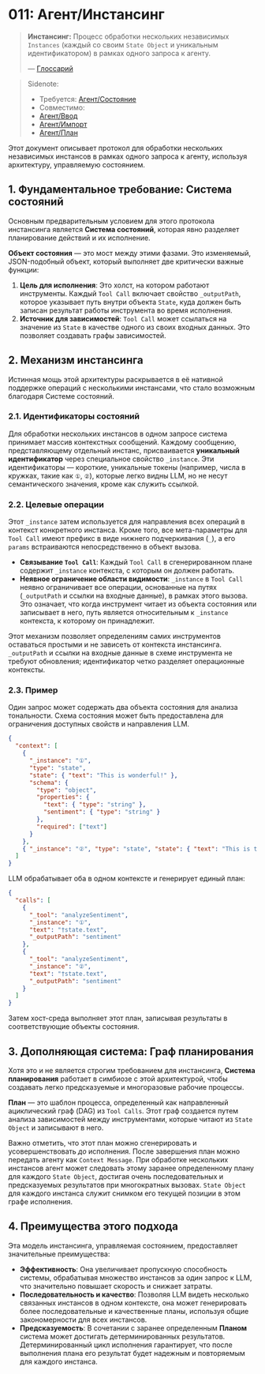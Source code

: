 # 011: Агент/Инстансинг

> **Инстансинг:** Процесс обработки нескольких независимых `Instances` (каждый со своим `State Object` и уникальным идентификатором) в рамках одного запроса к агенту.
> 
> — [Глоссарий](./000_glossary.md)

> Sidenote:
> 
> - Требуется: [Агент/Состояние](./010_agent_state.md)
> - Совместимо:
> - [Агент/Ввод](./007_agent_input.md)
> - [Агент/Импорт](./008_agent_imports.md)
> - [Агент/План](./012_agent_plan.md)

Этот документ описывает протокол для обработки нескольких независимых инстансов в рамках одного запроса к агенту, используя архитектуру, управляемую состоянием.

## 1. Фундаментальное требование: Система состояний

Основным предварительным условием для этого протокола инстансинга является **Система состояний**, которая явно разделяет планирование действий и их исполнение.

**Объект состояния** — это мост между этими фазами. Это изменяемый, JSON-подобный объект, который выполняет две критически важные функции:

1. **Цель для исполнения**: Это холст, на котором работают инструменты. Каждый `Tool Call` включает свойство `_outputPath`, которое указывает путь внутри объекта `State`, куда должен быть записан результат работы инструмента во время исполнения.
2. **Источник для зависимостей**: `Tool Call` может ссылаться на значение из `State` в качестве одного из своих входных данных. Это позволяет создавать графы зависимостей.

## 2. Механизм инстансинга

Истинная мощь этой архитектуры раскрывается в её нативной поддержке операций с несколькими инстансами, что стало возможным благодаря Системе состояний.

### 2.1. Идентификаторы состояний

Для обработки нескольких инстансов в одном запросе система принимает массив контекстных сообщений. Каждому сообщению, представляющему отдельный инстанс, присваивается **уникальный идентификатор** через специальное свойство `_instance`. Эти идентификаторы — короткие, уникальные токены (например, числа в кружках, такие как `①`, `②`), которые легко видны LLM, но не несут семантического значения, кроме как служить ссылкой.

### 2.2. Целевые операции

Этот `_instance` затем используется для направления всех операций в контекст конкретного инстанса. Кроме того, все мета-параметры для `Tool Call` имеют префикс в виде нижнего подчеркивания (`_`), а его `params` встраиваются непосредственно в объект вызова.

- **Связывание `Tool Call`**: Каждый `Tool Call` в сгенерированном плане содержит `_instance` контекста, с которым он должен работать.
- **Неявное ограничение области видимости**: `_instance` в `Tool Call` неявно ограничивает все операции, основанные на путях (`_outputPath` и ссылки на входные данные), в рамках этого вызова. Это означает, что когда инструмент читает из объекта состояния или записывает в него, путь является относительным к `_instance` контекста, к которому он принадлежит.

Этот механизм позволяет определениям самих инструментов оставаться простыми и не зависеть от контекста инстансинга. `_outputPath` и ссылки на входные данные в схеме инструмента не требуют обновления; идентификатор четко разделяет операционные контексты.

### 2.3. Пример

Один запрос может содержать два объекта состояния для анализа тональности. Схема состояния может быть предоставлена для ограничения доступных свойств и направления LLM.

```json
{
  "context": [
    {
      "_instance": "①",
      "type": "state",
      "state": { "text": "This is wonderful!" },
      "schema": {
        "type": "object",
        "properties": {
          "text": { "type": "string" },
          "sentiment": { "type": "string" }
        },
        "required": ["text"]
      }
    },
    { "_instance": "②", "type": "state", "state": { "text": "This is terrible." } }
  ]
}
```

LLM обрабатывает оба в одном контексте и генерирует единый план:

```json
{
  "calls": [
    {
      "_tool": "analyzeSentiment",
      "_instance": "①",
      "text": "†state.text",
      "_outputPath": "sentiment"
    },
    {
      "_tool": "analyzeSentiment",
      "_instance": "②",
      "text": "†state.text",
      "_outputPath": "sentiment"
    }
  ]
}
```

Затем хост-среда выполняет этот план, записывая результаты в соответствующие объекты состояния.

## 3. Дополняющая система: Граф планирования

Хотя это и не является строгим требованием для инстансинга, **Система планирования** работает в симбиозе с этой архитектурой, чтобы создавать легко предсказуемые и многоразовые рабочие процессы.

**План** — это шаблон процесса, определенный как направленный ациклический граф (DAG) из `Tool Calls`. Этот граф создается путем анализа зависимостей между инструментами, которые читают из `State Object` и записывают в него.

Важно отметить, что этот план можно сгенерировать и усовершенствовать _до_ исполнения. После завершения план можно передать агенту как `Context Message`. При обработке нескольких инстансов агент может следовать этому заранее определенному плану для каждого `State Object`, достигая очень последовательных и предсказуемых результатов при многократных вызовах. `State Object` для каждого инстанса служит снимком его текущей позиции в этом графе исполнения.

## 4. Преимущества этого подхода

Эта модель инстансинга, управляемая состоянием, предоставляет значительные преимущества:

- **Эффективность**: Она увеличивает пропускную способность системы, обрабатывая множество инстансов за один запрос к LLM, что значительно повышает скорость и снижает затраты.
- **Последовательность и качество**: Позволяя LLM видеть несколько связанных инстансов в одном контексте, она может генерировать более последовательные и качественные планы, используя общие закономерности для всех инстансов.
- **Предсказуемость**: В сочетании с заранее определенным **Планом** система может достигать детерминированных результатов. Детерминированный цикл исполнения гарантирует, что после выполнения плана его результат будет надежным и повторяемым для каждого инстанса.